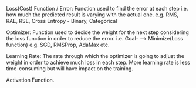 Loss(Cost) Function / Error: Function used to find the error at each step i.e. 
how much the predicted result is varying with the actual one. 
e.g. RMS, RAE, RSE, Cross Entropy - Binary, Categorical

Optimizer: Function used to decide the weight for the next step considering the loss function in order to reduce the error.
i.e. Goal- --> Minimize(Loss function)
e.g. SGD, RMSProp, AdaMax etc.

Learning Rate: The rate through which the optimizer is going to adjust the weight in order to achieve much loss in each step.
More learning rate is less time-consuming but will have impact on the training.


Activation Function.
